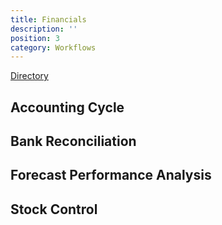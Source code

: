 ```yaml
---
title: Financials
description: ''
position: 3
category: Workflows
---
```


[Directory](https://drive.google.com/drive/u/0/folders/1lzqgBifv25CVSGUnYLewfTxvSS606V2j)

## Accounting Cycle

## Bank Reconciliation

## Forecast Performance Analysis

## Stock Control